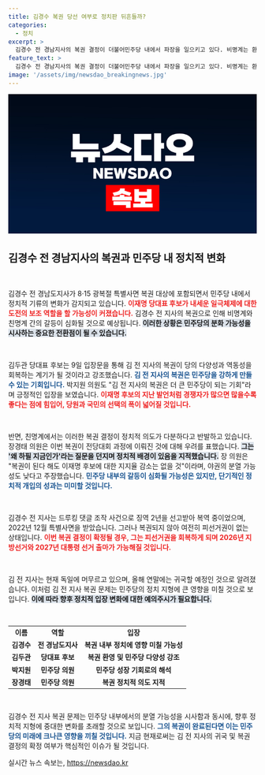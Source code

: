 ```yaml
---
title: 김경수 복권 당선 여부로 정치판 뒤흔들까?
categories:
  - 정치
excerpt: >
  김경수 전 경남지사의 복권 결정이 더불어민주당 내에서 파장을 일으키고 있다. 비명계는 환영의 뜻을 전하나, 친명계는 정치적 의도를 의심하며 우려를 표명. 과연 김 전 지사가 민주당의 운명을 어떻게 바꿀 것인가? 클릭해서 자세히 알아보자!
feature_text: >
  김경수 전 경남지사의 복권 결정이 더불어민주당 내에서 파장을 일으키고 있다. 비명계는 환영의 뜻을 전하나, 친명계는 정치적 의도를 의심하며 우려를 표명. 과연 김 전 지사가 민주당의 운명을 어떻게 바꿀 것인가? 클릭해서 자세히 알아보자!
image: '/assets/img/newsdao_breakingnews.jpg'
---
```


<p><img src="/assets/img/newsdao_breakingnews.jpg" alt="pcversion 속보" /></p>

<h2 data-ke-size="size26">김경수 전 경남지사의 복권과 민주당 내 정치적 변화</h2>

<p data-ke-size="size16">&nbsp;</p>

<p>김경수 전 경남도지사가 8·15 광복절 특별사면 복권 대상에 포함되면서 민주당 내에서 정치적 기류의 변화가 감지되고 있습니다. <b><span style="color: #ee2323;">이재명 당대표 후보가 내세운 일극체제에 대한 도전의 보조 역할을 할 가능성이 커졌습니다.</span></b> 김경수 전 지사의 복권으로 인해 비명계와 친명계 간의 갈등이 심화될 것으로 예상됩니다. <b><span style="background-color: #21538527;">이러한 상황은 민주당의 분화 가능성을 시사하는 중요한 전환점이 될 수 있습니다.</span></b></p>

<p data-ke-size="size16">&nbsp;</p>

<p>김두관 당대표 후보는 9일 입장문을 통해 김 전 지사의 복권이 당의 다양성과 역동성을 회복하는 계기가 될 것이라고 강조했습니다. <b><span style="color: #1a5490;">김 전 지사의 복권은 민주당을 강하게 만들 수 있는 기회입니다.</span></b> 박지원 의원도 "김 전 지사의 복권은 더 큰 민주당이 되는 기회"라며 긍정적인 입장을 보였습니다. <b><span style="color: #ee2323;">이재명 후보의 지난 발언처럼 경쟁자가 많으면 많을수록 좋다는 점에 힘입어, 당원과 국민의 선택의 폭이 넓어질 것입니다.</span></b></p>

<p data-ke-size="size16">&nbsp;</p>

<p>반면, 친명계에서는 이러한 복권 결정이 정치적 의도가 다분하다고 반발하고 있습니다. 장경태 의원은 이번 복권이 전당대회 과정에 이뤄진 것에 대해 우려를 표했습니다. <b><span style="background-color: #21538527;">그는 '왜 하필 지금인가'라는 질문을 던지며 정치적 배경이 있음을 지적했습니다.</span></b> 장 의원은 "복권이 된다 해도 이재명 후보에 대한 지지율 감소는 없을 것"이라며, 야권의 분열 가능성도 낮다고 주장했습니다. <b><span style="color: #1a5490;">민주당 내부의 갈등이 심화될 가능성은 있지만, 단기적인 정치적 개입의 성과는 미미할 것입니다.</span></b></p>

<p data-ke-size="size16">&nbsp;</p>

<p>김경수 전 지사는 드루킹 댓글 조작 사건으로 징역 2년을 선고받아 복역 중이었으며, 2022년 12월 특별사면을 받았습니다. 그러나 복권되지 않아 여전히 피선거권이 없는 상태입니다. <b><span style="color: #ee2323;">이번 복권 결정이 확정될 경우, 그는 피선거권을 회복하게 되며 2026년 지방선거와 2027년 대통령 선거 출마가 가능해질 것입니다.</span></b></p>

<p data-ke-size="size16">&nbsp;</p>

<p>김 전 지사는 현재 독일에 머무르고 있으며, 올해 연말에는 귀국할 예정인 것으로 알려졌습니다. 이처럼 김 전 지사 복권 문제는 민주당의 정치 지형에 큰 영향을 미칠 것으로 보입니다. <b><span style="background-color: #21538527;">이에 따라 향후 정치적 입장 변화에 대한 예의주시가 필요합니다.</span></b></p>

<p data-ke-size="size16">&nbsp;</p>

<table style="width: 100%; border-collapse: collapse;">
    <tr>
        <td style="text-align: center; height: 17px;"><b>이름</b></td>
        <td style="text-align: center; height: 17px;"><b>역할</b></td>
        <td style="text-align: center; height: 17px;"><b>입장</b></td>
    </tr>
    <tr>
        <td style="text-align: center; height: 17px;"><b>김경수</b></td>
        <td style="text-align: center; height: 17px;"><b>전 경남도지사</b></td>
        <td style="text-align: center; height: 17px;"><b>복권 내부 정치에 영향 미칠 가능성</b></td>
    </tr>
    <tr>
        <td style="text-align: center; height: 17px;"><b>김두관</b></td>
        <td style="text-align: center; height: 17px;"><b>당대표 후보</b></td>
        <td style="text-align: center; height: 17px;"><b>복권 환영 및 민주당 다양성 강조</b></td>
    </tr>
    <tr>
        <td style="text-align: center; height: 17px;"><b>박지원</b></td>
        <td style="text-align: center; height: 17px;"><b>민주당 의원</b></td>
        <td style="text-align: center; height: 17px;"><b>민주당 성장 기회로의 해석</b></td>
    </tr>
    <tr>
        <td style="text-align: center; height: 17px;"><b>장경태</b></td>
        <td style="text-align: center; height: 17px;"><b>민주당 의원</b></td>
        <td style="text-align: center; height: 17px;"><b>복권 정치적 의도 지적</b></td>
    </tr>
</table>

<p data-ke-size="size16">&nbsp;</p>

<p>김경수 전 지사 복권 문제는 민주당 내부에서의 분열 가능성을 시사함과 동시에, 향후 정치적 지형에 중대한 변화를 초래할 것으로 보입니다. <b><span style="color: #1a5490;">그의 복권이 완료된다면 이는 민주당의 미래에 크나큰 영향을 끼칠 것입니다.</span></b> 지금 현재로써는 김 전 지사의 귀국 및 복권 결정의 확정 여부가 핵심적인 이슈가 될 것입니다.</p>
실시간 뉴스 속보는, <a href="https://newsdao.kr" rel="dofollow">https://newsdao.kr</a>


